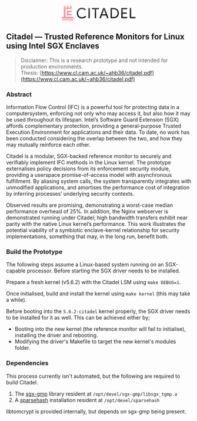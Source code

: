 <p align="center">
  <img width="200" src="https://github.com/HarriBellThomas/citadel/blob/master/images/citadel.png?raw=true">
</p>

## Citadel — Trusted Reference Monitors for Linux using Intel SGX Enclaves

> Disclaimer: This is a research prototype and not intended for production environments. \
> Thesis: [https://www.cl.cam.ac.uk/~ahb36/citadel.pdf](https://www.cl.cam.ac.uk/~ahb36/citadel.pdf)

### Abstract
Information Flow Control (IFC) is a powerful tool for protecting data in a computersystem, enforcing not only who may access it, but also how it may be used throughout its lifespan. Intel’s Software Guard Extension (SGX) affords complementary protection, providing a general-purpose Trusted Execution Environment for applications and their data. To date, no work has been conducted considering the overlap between the two, and how they may mutually reinforce each other.

Citadel is a modular, SGX-backed reference monitor to securely and verifiably implement IFC methods in the Linux kernel. The prototype externalises policy decisions from its enforcement security module, providing a userspace promise-of-access model with asynchronous fulfillment. By aliasing system calls, the system transparently integrates with unmodified applications, and amortises the performance cost of integration by inferring processes’ underlying security contexts.

Observed results are promising, demonstrating a worst-case median performance overhead of 25%.  In addition, the Nginx webserver is demonstrated running under Citadel; high bandwidth transfers exhibit near parity with the native Linux kernel’s performance. This work illustrates the potential viability of a symbiotic enclave-kernel relationship for security implementations, something that may, in the long run, benefit both.


### Build the Prototype
The following steps assume a Linux-based system running on an SGX-capable processor. Before starting the SGX driver needs to be installed.

Prepare a fresh kernel (v5.6.2) with the Citadel LSM using ```make DEBUG=1```.

Once initialised, build and install the kernel using ```make kernel``` (this may take a while).

Before booting into the ```5.6.2-citadel``` kernel properly, the SGX driver needs to be installed for it as well. This can be achieved either by;
- Booting into the new kernel (the reference monitor will fail to initialise), installing the driver and rebooting.
- Modifying the driver's Makefile to target the new kernel's modules folder.

### Dependencies
This process currently isn't automated, but the following are required to build Citadel.

1. The [sgx-gmp](https://github.com/intel/sgx-gmp) library resident at ```/opt/devel/sgx-gmp/libsgx_tgmp.a```
2. A [sparsehash](https://github.com/sparsehash/sparsehash) installation resident at ```/opt/devel/sparsehash```

libtomcrypt is provided internally, but depends on sgx-gmp being present.
